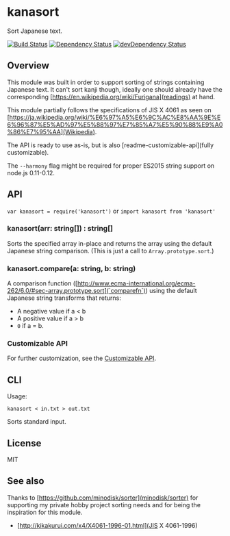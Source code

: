# kanasort

Sort Japanese text.

[![Build Status](https://travis-ci.org/seangenabe/kanasort.svg?branch=master)](https://travis-ci.org/seangenabe/kanasort)
[![Dependency Status](https://david-dm.org/seangenabe/kanasort.svg)](https://david-dm.org/seangenabe/kanasort)
[![devDependency Status](https://david-dm.org/seangenabe/symbol-enum/dev-status.svg)](https://david-dm.org/seangenabe/symbol-enum#info=devDependencies)

## Overview

This module was built in order to support sorting of strings containing
Japanese text. It can't sort kanji though, ideally one should already have the
corresponding [https://en.wikipedia.org/wiki/Furigana](readings) at hand.

This module partially follows the specifications of JIS X 4061 as seen on [https://ja.wikipedia.org/wiki/%E6%97%A5%E6%9C%AC%E8%AA%9E%E6%96%87%E5%AD%97%E5%88%97%E7%85%A7%E5%90%88%E9%A0%86%E7%95%AA](Wikipedia).

The API is ready to use as-is, but is also
[readme-customizable-api](fully customizable).

The `--harmony` flag might be required for proper ES2015 string support on
node.js 0.11-0.12.

## API

`var kanasort = require('kanasort')` or `import kanasort from 'kanasort'`

### kanasort(arr: string[]) : string[]

Sorts the specified array in-place and returns the array using the default
Japanese string comparison.
(This is just a call to `Array.prototype.sort`.)

### kanasort.compare(a: string, b: string)

A comparison function ([http://www.ecma-international.org/ecma-262/6.0/#sec-array.prototype.sort](`comparefn`))
using the default Japanese string transforms that returns:

* A negative value if a < b
* A positive value if a > b
* `0` if a = b.

### Customizable API

For further customization, see the
[Customizable API](readme-customizable-api.md).

## CLI

Usage:

`kanasort < in.txt > out.txt`

Sorts standard input.

## License

MIT

## See also

Thanks to [https://github.com/minodisk/sorter](minodisk/sorter) for supporting
my private hobby project sorting needs and for being the inspiration for this
module.

* [http://kikakurui.com/x4/X4061-1996-01.html](JIS X 4061-1996)
